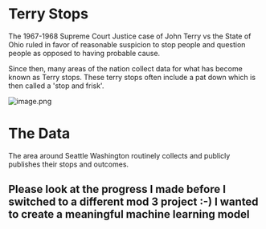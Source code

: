 
# Terry Stops
The 1967-1968 Supreme Court Justice case of John Terry vs the State of Ohio ruled in favor of reasonable suspicion to stop people and question people as opposed to having probable cause. 

Since then, many areas of the nation collect data for what has become known as Terry stops. These terry stops often include a pat down which is then called a 'stop and frisk'.

![image.png](attachment:image.png)

# The Data
The area around Seattle Washington routinely collects and publicly publishes their stops and outcomes.



## Please look at the progress I made before I switched to a different mod 3 project :-) I wanted to create a meaningful machine learning model


```python

```
